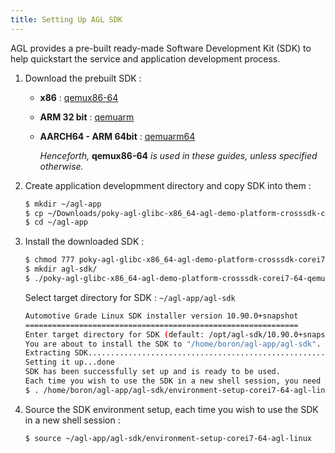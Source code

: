 ```yaml
---
title: Setting Up AGL SDK
---
```


AGL provides a pre-built ready-made Software Development Kit (SDK) to help
quickstart the service and application development process.

1. Download the prebuilt SDK :

      - **x86** : [qemux86-64](https://download.automotivelinux.org/AGL/snapshots/master/latest/qemux86-64/deploy/sdk/poky-agl-glibc-x86_64-agl-demo-platform-crosssdk-corei7-64-qemux86-64-toolchain-10.90.0+snapshot.sh)

      - **ARM 32 bit** : [qemuarm](https://download.automotivelinux.org/AGL/snapshots/master/latest/qemuarm/deploy/sdk/poky-agl-glibc-x86_64-agl-demo-platform-crosssdk-armv7vet2hf-neon-vfpv4-qemuarm-toolchain-10.90.0+snapshot.sh)

      - **AARCH64 - ARM 64bit** : [qemuarm64](https://download.automotivelinux.org/AGL/snapshots/master/latest/qemuarm64/deploy/sdk/poky-agl-glibc-x86_64-agl-demo-platform-crosssdk-aarch64-qemuarm64-toolchain-10.90.0+snapshot.sh)

        *Henceforth,* **qemux86-64** *is used in these guides, unless specified
        otherwise.*

2. Create application developmment directory and copy SDK into them :

    ```sh
    $ mkdir ~/agl-app
    $ cp ~/Downloads/poky-agl-glibc-x86_64-agl-demo-platform-crosssdk-corei7-64-qemux86-64-toolchain-10.90.0+snapshot.sh ~/agl-app/
    $ cd ~/agl-app
    ```

3. Install the downloaded SDK :

    ```sh
    $ chmod 777 poky-agl-glibc-x86_64-agl-demo-platform-crosssdk-corei7-64-qemux86-64-toolchain-10.90.0+snapshot.sh
    $ mkdir agl-sdk/
    $ ./poky-agl-glibc-x86_64-agl-demo-platform-crosssdk-corei7-64-qemux86-64-toolchain-10.90.0+snapshot.sh
    ```
    Select target directory for SDK : `~/agl-app/agl-sdk`

    ```sh
    Automotive Grade Linux SDK installer version 10.90.0+snapshot
    =============================================================
    Enter target directory for SDK (default: /opt/agl-sdk/10.90.0+snapshot-corei7-64): ~/agl-app/agl-sdk
    You are about to install the SDK to "/home/boron/agl-app/agl-sdk". Proceed [Y/n]? Y
    Extracting SDK..........................................................................................................................................done
    Setting it up...done
    SDK has been successfully set up and is ready to be used.
    Each time you wish to use the SDK in a new shell session, you need to source the environment setup script e.g.
    $ . /home/boron/agl-app/agl-sdk/environment-setup-corei7-64-agl-linux
    ```

4. Source the SDK environment setup, each time you wish to use the SDK in a new shell session :

    ```sh
    $ source ~/agl-app/agl-sdk/environment-setup-corei7-64-agl-linux
    ```